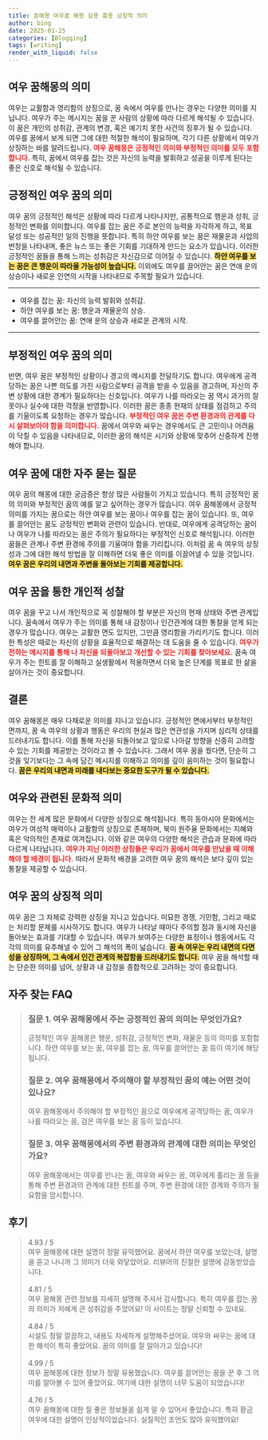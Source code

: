 ```yaml
---
title: 꿈해몽 여우꿈 해몽 길몽 흉몽 상징적 의미
author: bing
date: 2025-01-25
categories: [Blogging]
tags: [writing]
render_with_liquid: false
---
```



<h2 id='여우 꿈해몽의 의미'>여우 꿈해몽의 의미</h2>

<p>여우는 교활함과 영리함의 상징으로, 꿈 속에서 여우를 만나는 경우는 다양한 의미를 지닙니다. 여우가 주는 메시지는 꿈을 꾼 사람의 상황에 따라 다르게 해석될 수 있습니다. 이 꿈은 개인의 성취감, 관계의 변경, 혹은 예기치 못한 사건의 징후가 될 수 있습니다. 여우를 꿈에서 보게 되면 그에 대한 적절한 해석이 필요하며, 각기 다른 상황에서 여우가 상징하는 바를 알려드립니다. <b><span style="color: #ee2323;">여우 꿈해몽은 긍정적인 의미와 부정적인 의미를 모두 포함합니다.</span></b> 특히, 꿈에서 여우를 잡는 것은 자신의 능력을 발휘하고 성공을 이루게 된다는 좋은 신호로 해석될 수 있습니다.</p>

<h2 id='긍정적인 여우 꿈의 의미'>긍정적인 여우 꿈의 의미</h2>

<p>여우 꿈의 긍정적인 해석은 상황에 따라 다르게 나타나지만, 공통적으로 행운과 성취, 긍정적인 변화를 의미합니다. 여우를 잡는 꿈은 주로 본인의 능력을 자각하게 하고, 목표 달성 또는 성공적인 일의 진행을 뜻합니다. 특히 하얀 여우를 보는 꿈은 재물운과 사업의 번창을 나타내며, 좋은 뉴스 또는 좋은 기회를 기대하게 만드는 요소가 있습니다. 이러한 긍정적인 꿈들을 통해 느끼는 성취감은 자신감으로 이어질 수 있습니다. <b><span style="background-color: #ffe066;">하얀 여우를 보는 꿈은 큰 행운이 따라올 가능성이 높습니다.</span></b> 이외에도 여우를 끌어안는 꿈은 연애 운의 상승이나 새로운 인연의 시작을 나타내므로 주목할 필요가 있습니다.</p>

<hr />

<ul>
    <li>여우를 잡는 꿈: 자신의 능력 발휘와 성취감.</li>
    <li>하얀 여우를 보는 꿈: 행운과 재물운의 상승.</li>
    <li>여우를 끌어안는 꿈: 연애 운의 상승과 새로운 관계의 시작.</li>
</ul>

<hr />

<h2 id='부정적인 여우 꿈의 의미'>부정적인 여우 꿈의 의미</h2>

<p>반면, 여우 꿈은 부정적인 상황이나 경고의 메시지를 전달하기도 합니다. 여우에게 공격당하는 꿈은 나쁜 의도를 가진 사람으로부터 공격을 받을 수 있음을 경고하며, 자신의 주변 상황에 대한 경계가 필요하다는 신호입니다. 여우가 나를 따라오는 꿈 역시 과거의 잘못이나 실수에 대한 걱정을 반영합니다. 이러한 꿈은 종종 현재의 상태를 점검하고 주의를 기울이도록 요청하는 경우가 많습니다. <b><span style="color: #ee2323;">부정적인 여우 꿈은 주변 환경과의 관계를 다시 살펴보아야 함을 의미합니다.</span></b> 꿈에서 여우와 싸우는 경우에서도 큰 고민이나 어려움이 닥칠 수 있음을 나타내므로, 이러한 꿈의 해석은 시기와 상황에 맞추어 신중하게 진행해야 합니다.</p>

<h2 id='여우 꿈에 대한 자주 묻는 질문'>여우 꿈에 대한 자주 묻는 질문</h2>

<p>여우 꿈의 해몽에 대한 궁금증은 항상 많은 사람들이 가지고 있습니다. 특히 긍정적인 꿈의 의미와 부정적인 꿈의 예를 알고 싶어하는 경우가 많습니다. 여우 꿈해몽에서 긍정적 의미를 가지는 꿈으로는 하얀 여우를 보는 꿈이나 여우를 잡는 꿈이 있습니다. 또, 여우를 끌어안는 꿈도 긍정적인 변화와 관련이 있습니다. 반대로, 여우에게 공격당하는 꿈이나 여우가 나를 따라오는 꿈은 주의가 필요하다는 부정적인 신호로 해석됩니다. 이러한 꿈들은 관계나 주변 환경에 주의를 기울여야 함을 가리킵니다. 이처럼 꿈 속 여우의 상징성과 그에 대한 해석 방법을 잘 이해하면 더욱 좋은 의미를 이끌어낼 수 있을 것입니다. <b><span style="background-color: #ffe066;">여우 꿈은 우리의 내면과 주변을 돌아보는 기회를 제공합니다.</span></b></p>

<h2 id='여우 꿈을 통한 개인적 성찰'>여우 꿈을 통한 개인적 성찰</h2>

<p>여우 꿈을 꾸고 나서 개인적으로 꼭 성찰해야 할 부분은 자신의 현재 상태와 주변 관계입니다. 꿈속에서 여우가 주는 의미를 통해 내 감정이나 인간관계에 대한 통찰을 얻게 되는 경우가 많습니다. 여우는 교활한 면도 있지만, 그만큼 영리함을 가리키기도 합니다. 이러한 특성은 때로는 자신의 상황을 효율적으로 해결하는 데 도움을 줄 수 있습니다. <b><span style="color: #ee2323;">여우가 전하는 메시지를 통해 나 자신을 되돌아보고 개선할 수 있는 기회를 찾아보세요.</span></b> 꿈속 여우가 주는 힌트를 잘 이해하고 실생활에서 적용하면서 더욱 높은 단계를 목표로 한 삶을 살아가는 것이 중요합니다.</p>

<h2 id='결론'>결론</h2>

<p>여우 꿈해몽은 매우 다채로운 의미를 지니고 있습니다. 긍정적인 면에서부터 부정적인 면까지, 꿈 속 여우의 상황과 행동은 우리의 현실과 많은 연관성을 가지며 심리적 상태를 드러내기도 합니다. 이를 통해 자신을 되돌아보고 앞으로 나아갈 방향을 신중히 고려할 수 있는 기회를 제공받는 것이라고 볼 수 있습니다. 그래서 여우 꿈을 꿨다면, 단순히 그것을 잊기보다는 그 속에 담긴 메시지를 이해하고 의미를 깊이 음미하는 것이 필요합니다. <b><span style="background-color: #ffe066;">꿈은 우리의 내면과 미래를 내다보는 중요한 도구가 될 수 있습니다.</span></b></p>

<h2 id='여우와 관련된 문화적 의미'>여우와 관련된 문화적 의미</h2>

<p>여우는 전 세계 많은 문화에서 다양한 상징으로 해석됩니다. 특히 동아시아 문화에서는 여우가 여성적 매력이나 교활함의 상징으로 존재하며, 북미 원주율 문화에서는 지혜와 혹은 악의적인 존재로 여겨집니다. 이와 같은 여우의 다양한 해석은 관습과 문화에 따라 다르게 나타납니다. <b><span style="color: #ee2323;">여우가 지닌 이러한 상징들은 우리가 꿈에서 여우를 만났을 때 이해해야 할 배경이 됩니다.</span></b> 따라서 문화적 배경을 고려한 여우 꿈의 해석은 보다 깊이 있는 통찰을 제공할 수 있습니다.</p>

<h2 id='여우 꿈의 상징적 의미'>여우 꿈의 상징적 의미</h2>

<p>여우 꿈은 그 자체로 강력한 상징을 지니고 있습니다. 미묘한 경쟁, 기민함, 그리고 때로는 처리할 문제를 시사하기도 합니다. 여우가 나타날 때마다 주의할 점과 동시에 자신을 돌아보는 효과를 기대할 수 있습니다. 여우가 보여주는 다양한 표정이나 행동에서도 각각의 의미를 유추해낼 수 있어 그 해석의 폭이 넓습니다. <b><span style="background-color: #ffe066;">꿈 속 여우는 우리 내면의 다면성을 상징하며, 그 속에서 인간 관계의 복잡함을 드러내기도 합니다.</span></b> 여우 꿈을 해석할 때는 단순한 의미를 넘어, 상황과 내 감정을 종합적으로 고려하는 것이 중요합니다.</p>


<h2 id='자주_찾는_FAQ'>자주 찾는 FAQ</h2>
<div itemscope="" itemtype="https://schema.org/FAQPage"> 
<blockquote> 
<div itemscope="" itemprop="mainEntity" itemtype="https://schema.org/Question"> 
<h3 itemprop="name">질문 1. 여우 꿈해몽에서 주는 긍정적인 꿈의 의미는 무엇인가요?</h3> 
<div itemscope="" itemprop="acceptedAnswer" itemtype="https://schema.org/Answer"> 
<span itemprop="text"> 
<p>긍정적인 여우 꿈해몽은 행운, 성취감, 긍정적인 변화, 재물운 등의 의미를 포함합니다. 하얀 여우를 보는 꿈, 여우를 잡는 꿈, 여우를 끌어안는 꿈 등이 여기에 해당됩니다.</p> 
</span> 
</div> 
</div> 

<div itemscope="" itemprop="mainEntity" itemtype="https://schema.org/Question"> 
<h3 itemprop="name">질문 2. 여우 꿈해몽에서 주의해야 할 부정적인 꿈의 예는 어떤 것이 있나요?</h3> 
<div itemscope="" itemprop="acceptedAnswer" itemtype="https://schema.org/Answer"> 
<span itemprop="text"> 
<p>여우 꿈해몽에서 주의해야 할 부정적인 꿈으로 여우에게 공격당하는 꿈, 여우가 나를 따라오는 꿈, 검은 여우를 보는 꿈 등이 있습니다.</p> 
</span> 
</div> 
</div> 

<div itemscope="" itemprop="mainEntity" itemtype="https://schema.org/Question"> 
<h3 itemprop="name">질문 3. 여우 꿈해몽에서의 주변 환경과의 관계에 대한 의미는 무엇인가요?</h3> 
<div itemscope="" itemprop="acceptedAnswer" itemtype="https://schema.org/Answer"> 
<span itemprop="text"> 
<p>여우 꿈해몽에서는 여우를 만나는 꿈, 여우와 싸우는 꿈, 여우에게 홀리는 꿈 등을 통해 주변 환경과의 관계에 대한 힌트를 주며, 주변 환경에 대한 경계와 주의가 필요함을 암시합니다.</p> 
</span> 
</div> 
</div> 

</blockquote> 
</div>
<h2 id='후기'>후기</h2>
<div itemscope itemtype="https://schema.org/Product">
  <blockquote>
  <div itemprop="review" itemscope itemtype="https://schema.org/Review">
      <div itemprop="reviewRating" itemscope itemtype="https://schema.org/Rating"> <span itemprop="ratingValue">4.93</span> / <span itemprop="bestRating">5</span> </div>
      <span itemprop="reviewBody">여우 꿈해몽에 대한 설명이 정말 유익했어요. 꿈에서 하얀 여우를 보았는데, 설명을 듣고 나니까 그 의미가 더욱 와닿았어요. 리뷰어의 친절한 설명에 감동받았습니다.</span>
  </div>
  <br>
  <div itemprop="review" itemscope itemtype="https://schema.org/Review">
      <div itemprop="reviewRating" itemscope itemtype="https://schema.org/Rating"> <span itemprop="ratingValue">4.81</span> / <span itemprop="bestRating">5</span> </div>
      <span itemprop="reviewBody">여우 꿈해몽 관련 정보를 자세히 설명해 주셔서 감사합니다. 특히 여우를 잡는 꿈의 의미가 저에게 큰 성취감을 주었어요! 이 사이트는 정말 신뢰할 수 있네요.</span>
  </div>
  <br>
  <div itemprop="review" itemscope itemtype="https://schema.org/Review">
      <div itemprop="reviewRating" itemscope itemtype="https://schema.org/Rating"> <span itemprop="ratingValue">4.84</span> / <span itemprop="bestRating">5</span> </div>
      <span itemprop="reviewBody">시설도 정말 깔끔하고, 내용도 자세하게 설명해주셨어요. 여우와 싸우는 꿈에 대한 해석이 특히 좋았어요. 꿈의 의미를 잘 알아가고 있습니다!</span>
  </div>
  <br>
  <div itemprop="review" itemscope itemtype="https://schema.org/Review">
      <div itemprop="reviewRating" itemscope itemtype="https://schema.org/Rating"> <span itemprop="ratingValue">4.99</span> / <span itemprop="bestRating">5</span> </div>
      <span itemprop="reviewBody">여우 꿈해몽에 대한 정보가 정말 유용했습니다. 여우를 끌어안는 꿈을 꾼 후 그 의미를 알아볼 수 있어 좋았어요. 여기에 대한 설명이 너무 도움이 되었습니다!</span>
  </div>
  <br>
  <div itemprop="review" itemscope itemtype="https://schema.org/Review">
      <div itemprop="reviewRating" itemscope itemtype="https://schema.org/Rating"> <span itemprop="ratingValue">4.76</span> / <span itemprop="bestRating">5</span> </div>
      <span itemprop="reviewBody">여우 꿈해몽에 대한 질 좋은 정보들을 쉽게 알 수 있어서 좋았습니다. 특히 황금 여우에 대한 설명이 인상적이었습니다. 실질적인 조언도 많아 유익했어요!</span>
  </div>
  <br>
  </blockquote>
</div>

